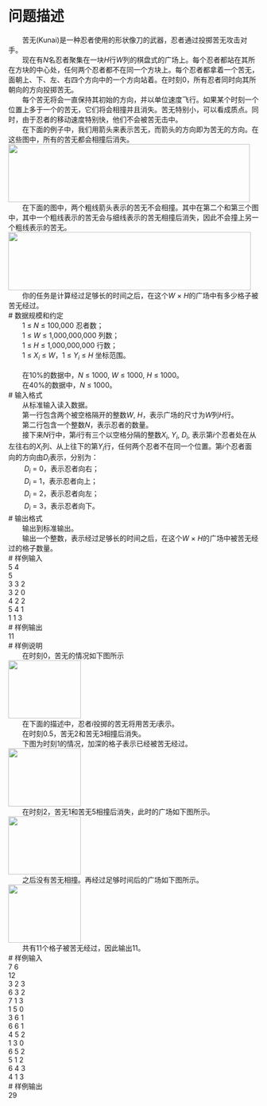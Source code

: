 <div id="pcont1" style="margin-top:20px; display:block;">

# 问题描述

<div class="pdcont">　　苦无(Kunai)是一种忍者使用的形状像刀的武器，忍者通过投掷苦无攻击对手。<br/>
　　现在有<i>N</i>名忍者聚集在一块<i>H</i>行<i>W</i>列的棋盘式的广场上。每个忍者都站在其所在方块的中心处，任何两个忍者都不在同一个方块上。每个忍者都拿着一个苦无，面朝上、下、左、右四个方向中的一个方向站着。在时刻0，所有忍者同时向其所朝向的方向投掷苦无。<br/>
　　每个苦无将会一直保持其初始的方向，并以单位速度飞行。如果某个时刻一个位置上多于一个的苦无，它们将会相撞并且消失。苦无特别小，可以看成质点。同时，由于忍者的移动速度特别快，他们不会被苦无击中。<br/>
　　在下面的例子中，我们用箭头来表示苦无，而箭头的方向即为苦无的方向。在这些图中，所有的苦无都会相撞后消失。<br/>
<img width="486" height="117" src="source/tsinsen/A1338/img/aHR0cDovL3d3dy50c2luc2VuLmNvbS9SZXF1aXJlRmlsZS5kbz9maWQ9dGEyUTloOUI=.do"/><br/>
　　在下面的图中，两个粗线箭头表示的苦无不会相撞。其中在第二个和第三个图中，其中一个粗线表示的苦无会与细线表示的苦无相撞后消失，因此不会撞上另一个粗线表示的苦无。<br/>
<img width="488" height="117" src="source/tsinsen/A1338/img/aHR0cDovL3d3dy50c2luc2VuLmNvbS9SZXF1aXJlRmlsZS5kbz9maWQ9cWY4YnlCYWI=.do"/><br/>
　　你的任务是计算经过足够长的时间之后，在这个<i>W</i> × <i>H</i>的广场中有多少格子被苦无经过。</div>
# 数据规模和约定

<div class="pdcont">　　1 ≤ <i>N</i> ≤ 100,000                              忍者数；<br/>
　　1 ≤ <i>W</i> ≤ 1,000,000,000                   列数；<br/>
　　1 ≤ <i>H</i> ≤ 1,000,000,000                   行数；<br/>
　　1 ≤ <i>X<sub>i</sub></i> ≤ <i>W</i>，1 ≤ <i>Y<sub>i</sub></i> ≤ <i>H</i>                  坐标范围。<br/>
<br/>
　　在10%的数据中，<i>N</i> ≤ 1000, <i>W</i> ≤ 1000, <i>H</i> ≤ 1000。<br/>
　　在40%的数据中，<i>N</i> ≤ 1000。</div>
# 输入格式

<div class="pdcont">　　从标准输入读入数据。<br/>
　　第一行包含两个被空格隔开的整数<i>W</i>, <i>H</i>，表示广场的尺寸为<i>W</i>列<i>H</i>行。<br/>
　　第二行包含一个整数<i>N</i>，表示忍者的数量。<br/>
　　接下来<i>N</i>行中，第<i>i</i>行有三个以空格分隔的整数<i>X<sub>i</sub></i>, <i>Y<sub>i</sub></i>, <i>D<sub>i</sub></i>, 表示第<i>i</i>个忍者处在从左往右的<i>X<sub>i</sub></i>列、从上往下的第<i>Y<sub>i</sub></i>行，任何两个忍者不在同一个位置。第<i>i</i>个忍者面向的方向由<i>D<sub>i</sub></i>表示，分别为：<br/>
　　   <i>D<sub>i</sub></i> = 0，表示忍者向右；<br/>
　　   <i>D<sub>i</sub></i> = 1，表示忍者向上；<br/>
　　   <i>D<sub>i</sub></i> = 2，表示忍者向左；<br/>
　　   <i>D<sub>i</sub></i> = 3，表示忍者向下。</div>
# 输出格式

<div class="pdcont">　　输出到标准输出。<br/>
　　输出一个整数，表示经过足够长的时间之后，在这个<i>W</i> × <i>H</i>的广场中被苦无经过的格子数量。</div>
# 样例输入

<div class="pddata">5 4<br/>
5<br/>
3 3 2<br/>
3 2 0<br/>
4 2 2<br/>
5 4 1<br/>
1 1 3</div>
# 样例输出

<div class="pddata">11</div>
# 样例说明

<div class="pdcont">　　在时刻0，苦无的情况如下图所示<br/>
<img width="146" height="117" src="source/tsinsen/A1338/img/aHR0cDovL3d3dy50c2luc2VuLmNvbS9SZXF1aXJlRmlsZS5kbz9maWQ9ZUFZVHJuZ2c=.do"/><br/>
　　在下面的描述中，忍者<i>i</i>投掷的苦无将用苦无<i>i</i>表示。<br/>
　　在时刻0.5，苦无2和苦无3相撞后消失。<br/>
　　下图为时刻1的情况，加深的格子表示已经被苦无经过。<br/>
<img width="146" height="117" src="source/tsinsen/A1338/img/aHR0cDovL3d3dy50c2luc2VuLmNvbS9SZXF1aXJlRmlsZS5kbz9maWQ9OEY4dDhCZjc=.do"/><br/>
　　在时刻2，苦无1和苦无5相撞后消失，此时的广场如下图所示。<br/>
<img width="146" height="117" src="source/tsinsen/A1338/img/aHR0cDovL3d3dy50c2luc2VuLmNvbS9SZXF1aXJlRmlsZS5kbz9maWQ9WU4yZ2R0RVQ=.do"/><br/>
　　之后没有苦无相撞。再经过足够时间后的广场如下图所示。<br/>
<img width="146" height="117" src="source/tsinsen/A1338/img/aHR0cDovL3d3dy50c2luc2VuLmNvbS9SZXF1aXJlRmlsZS5kbz9maWQ9UkpiaG01blQ=.do"/><br/>
　　共有11个格子被苦无经过，因此输出11。</div>
# 样例输入

<div class="pddata">7 6<br/>
12<br/>
3 2 3<br/>
6 3 2<br/>
7 1 3<br/>
1 5 0<br/>
3 6 1<br/>
6 6 1<br/>
4 5 2<br/>
1 3 0<br/>
6 5 2<br/>
5 1 2<br/>
6 4 3<br/>
4 1 3</div>
# 样例输出

<div class="pddata">29</div>

</div>